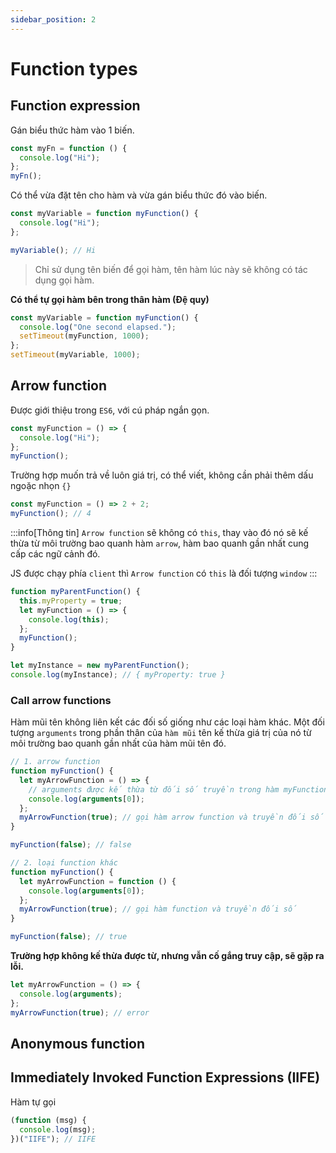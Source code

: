 ```yaml
---
sidebar_position: 2
---
```


# Function types

## Function expression

Gán biểu thức hàm vào 1 biến.

```js
const myFn = function () {
  console.log("Hi");
};
myFn();
```

Có thể vừa đặt tên cho hàm và vừa gán biểu thức đó vào biến.

```js
const myVariable = function myFunction() {
  console.log("Hi");
};

myVariable(); // Hi
```

> Chỉ sử dụng tên biến để gọi hàm, tên hàm lúc này sẽ không có tác dụng gọi hàm.

**Có thể tự gọi hàm bên trong thân hàm (Đệ quy)**

```js
const myVariable = function myFunction() {
  console.log("One second elapsed.");
  setTimeout(myFunction, 1000);
};
setTimeout(myVariable, 1000);
```

## Arrow function

Được giới thiệu trong `ES6`, với cú pháp ngắn gọn.

```js
const myFunction = () => {
  console.log("Hi");
};
myFunction();
```

Trường hợp muốn trả về luôn giá trị, có thể viết, không cần phải thêm dấu ngoặc nhọn `{}`

```js
const myFunction = () => 2 + 2;
myFunction(); // 4
```

:::info[Thông tin]
`Arrow function` sẽ không có `this`, thay vào đó nó sẽ kế thừa từ môi trường bao quanh hàm `arrow`, hàm bao quanh gần nhất cung cấp các ngữ cảnh đó.

JS được chạy phía `client` thì `Arrow function` có `this` là đối tượng `window`
:::

```js
function myParentFunction() {
  this.myProperty = true;
  let myFunction = () => {
    console.log(this);
  };
  myFunction();
}

let myInstance = new myParentFunction();
console.log(myInstance); // { myProperty: true }
```

### Call arrow functions

Hàm mũi tên không liên kết các đối số giống như các loại hàm khác. Một đối tượng `arguments` trong phần thân của `hàm mũi` tên kế thừa giá trị của nó từ môi trường bao quanh gần nhất của hàm mũi tên đó.

```js
// 1. arrow function
function myFunction() {
  let myArrowFunction = () => {
    // arguments được kế thừa từ đối số truyền trong hàm myFunction
    console.log(arguments[0]);
  };
  myArrowFunction(true); // gọi hàm arrow function và truyền đối số
}

myFunction(false); // false

// 2. loại function khác
function myFunction() {
  let myArrowFunction = function () {
    console.log(arguments[0]);
  };
  myArrowFunction(true); // gọi hàm function và truyền đối số
}

myFunction(false); // true
```

**Trường hợp không kế thừa được từ, nhưng vẫn cố gắng truy cập, sẽ gặp ra lỗi.**

```js
let myArrowFunction = () => {
  console.log(arguments);
};
myArrowFunction(true); // error
```

## Anonymous function

## Immediately Invoked Function Expressions (IIFE)

Hàm tự gọi

```js
(function (msg) {
  console.log(msg);
})("IIFE"); // IIFE
```
